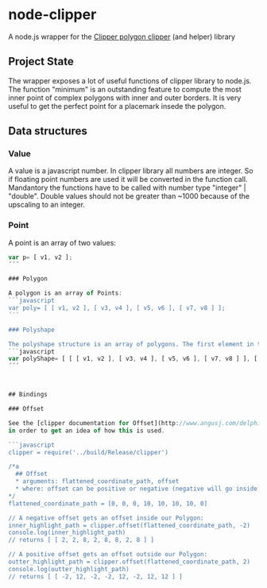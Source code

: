 # node-clipper

A node.js wrapper for the [Clipper polygon clipper](http://www.angusj.com/delphi/clipper.php) (and helper) library

## Project State

The wrapper exposes a lot of useful functions of clipper library to node.js. The function "minimum" is an outstanding feature to compute the most inner point of complex polygons with inner and outer borders. It is very useful to get the perfect point for a placemark insede the polygon.


## Data structures

### Value

A value is a javascript number. In clipper library all numbers are integer. So if floating point numbers are used it will be converted in the function call. Mandantory the functions have to be called with number type "integer" | "double". Double values should not be greater than ~1000 because of the upscaling to an integer.

### Point

A point is an array of two values:
```javascript
var p= [ v1, v2 ];
´´´

### Polygon

A polygon is an array of Points:
```javascript
var poly= [ [ v1, v2 ], [ v3, v4 ], [ v5, v6 ], [ v7, v8 ] ];
´´´

### Polyshape

The polyshape structure is an array of polygons. The first element in the array is the outer border polygon (points of this polygon clockwise oriented) followed by any number of inner border polygons:
```javascript
var polyShape= [ [ [ v1, v2 ], [ v3, v4 ], [ v5, v6 ], [ v7, v8 ] ], [ [ v9, v10 ], [ v11, v12 ], [ v13, v14 ], [ v15, v16 ] ] ];
´´´



## Bindings

### Offset

See the [clipper documentation for Offset](http://www.angusj.com/delphi/clipper/documentation/Docs/Units/ClipperLib/Functions/OffsetPaths.htm))
in order to get an idea of how this is used.

```javascript
clipper = require('../build/Release/clipper')

/*a
  ## Offset
  * arguments: flattened_coordinate_path, offset
  * where: offset can be positive or negative (negative will go inside the polygon, positive will expand outside)
*/
flattened_coordinate_path = [0, 0, 0, 10, 10, 10, 10, 0]

// A negative offset gets an offset inside our Polygon:
inner_highlight_path = clipper.offset(flattened_coordinate_path, -2)
console.log(inner_highlight_path)
// returns [ [ 2, 2, 8, 2, 8, 8, 2, 8 ] ]

// A positive offset gets an offset outside our Polygon:
outter_highlight_path = clipper.offset(flattened_coordinate_path, 2)
console.log(outter_highlight_path)
// returns [ [ -2, 12, -2, -2, 12, -2, 12, 12 ] ]
```
